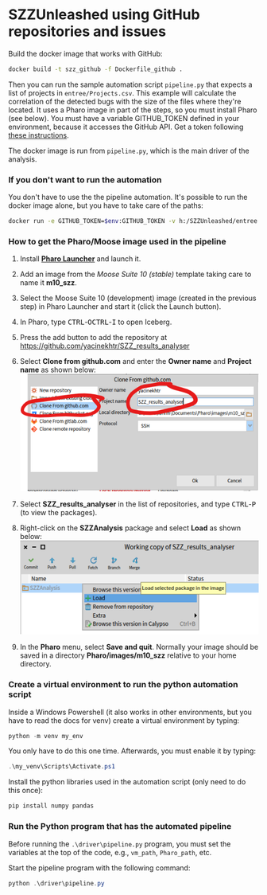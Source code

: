 # SZZUnleashed using GitHub repositories and issues

Build the docker image that works with GitHub:

``` bash
docker build -t szz_github -f Dockerfile_github .
```

Then you can run the sample automation script `pipeline.py` that expects a list of projects in `entree/Projects.csv`. This example will calculate the correlation of the detected bugs with the size of the files where they're located. It uses a Pharo image in part of the steps, so you must install Pharo (see below). You must have a variable GITHUB_TOKEN defined in your environment, because it accesses the GitHub API. Get a token following [these instructions](https://docs.github.com/en/authentication/keeping-your-account-and-data-secure/managing-your-personal-access-tokens).

The docker image is run from `pipeline.py`, which is the main driver of the analysis.

### If you don't want to run the automation

You don't have to use the the pipeline automation. It's possible to run the docker image alone, but you have to take care of the paths:

``` bash
docker run -e GITHUB_TOKEN=$env:GITHUB_TOKEN -v h:/SZZUnleashed/entree:/input -v h:/SZZUnleashed/sortie:/output szz  
```

### How to get the Pharo/Moose image used in the pipeline

1.  Install [**Pharo Launcher**](https://pharo.org/web/download) and launch it.

2.  Add an image from the *Moose Suite 10 (stable)* template taking care to name it **m10_szz**.

3.  Select the Moose Suite 10 (development) image (created in the previous step) in Pharo Launcher and start it (click the Launch button).

4.  In Pharo, type <kbd>CTRL</kbd>-<kbd>O</kbd><kbd>CTRL</kbd>-<kbd>I</kbd> to open Iceberg.

5.  Press the add button to add the repository at <https://github.com/yacinekhtr/SZZ_results_analyser>

6.  Select **Clone from github.com** and enter the **Owner name** and **Project name** as shown below:\
    ![](IcebergScreenshot.png)

7.  Select **SZZ_results_analyser** in the list of repositories, and type <kbd>CTRL</kbd>-<kbd>P</kbd> (to view the packages).

8.  Right-click on the **SZZAnalysis** package and select **Load** as shown below:\
    ![](LoadPackage.png)

9.  In the **Pharo** menu, select **Save and quit**. Normally your image should be saved in a directory **Pharo/images/m10_szz** relative to your home directory.

### Create a virtual environment to run the python automation script

Inside a Windows Powershell (it also works in other environments, but you have to read the docs for venv) create a virtual environment by typing:

``` powershell
python -m venv my_env
```

You only have to do this one time. Afterwards, you must enable it by typing:

``` powershell
.\my_venv\Scripts\Activate.ps1
```

Install the python libraries used in the automation script (only need to do this once):

``` powershell
pip install numpy pandas
```

### Run the Python program that has the automated pipeline

Before running the `.\driver\pipeline.py` program, you must set the variables at the top of the code, e.g., `vm_path`, `Pharo_path`, etc.

Start the pipeline program with the following command:

``` powershell
python .\driver\pipeline.py
```